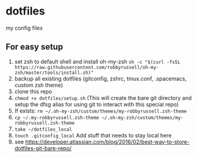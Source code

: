 # dotfiles
my config files

## For easy setup

1. set zsh to default shell and install oh-my-zsh `sh -c "$(curl -fsSL https://raw.githubusercontent.com/robbyrussell/oh-my-zsh/master/tools/install.sh)"
`
1. backup all existing dotfiles (gitconfig, zshrc, tmux.conf, .spacemacs, custom zsh theme)
1. clone this repo
1. `chmod +x dotfiles/setup.sh` (This will create the bare git directory and setup the dfsg alias for using git to interact with this special repo)
1. If exists: `rm ~/.oh-my-zsh/custom/themes/my-robbyrussell.zsh-theme`
1. `cp ~/.my-robbyrussell.zsh-theme ~/.oh-my-zsh/custom/themes/my-robbyrussell.zsh-theme`
2. `take ~/dotfiles_local`
1. `touch .gitconfig_local` Add stuff that needs to stay local here
1. see https://developer.atlassian.com/blog/2016/02/best-way-to-store-dotfiles-git-bare-repo/

